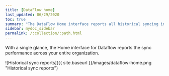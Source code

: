 ```yaml
---
title: [DataFlow home]
last_updated: 06/29/2020
toc: true
summary: "The DataFlow Home interface reports all historical syncing information."
sidebar: mydoc_sidebar
permalink: /:collection/:path.html
---
```


With a single glance, the Home interface for Dataflow reports the sync performance across your entire organization.

![Historical sync reports]({{ site.baseurl }}/images/dataflow-home.png "Historical sync reports")
